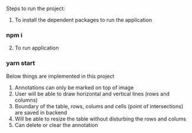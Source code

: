 Steps to run the project:

1. To install the dependent packages to run the application

### npm i

2. To run application

### yarn start

Below things are implemented in this project 

1. Annotations can only be marked on top of image
2. User will be able to draw horizontal and vertical lines (rows and columns)
3. Boundary of the table, rows, colums and cells (point of intersections) are saved in backend 
4. Will be able to resize the table without disturbing the rows and colums
5. Can delete or clear the annotation
